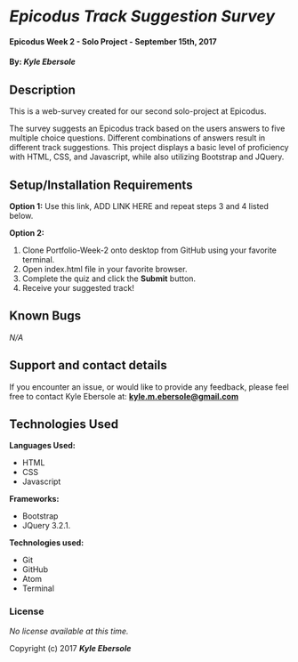 # _Epicodus Track Suggestion Survey_

#### Epicodus Week 2 - Solo Project - September 15th, 2017

#### By: _**Kyle Ebersole**_

## Description

This is a web-survey created for our second solo-project at Epicodus.

The survey suggests an Epicodus track based on the users answers to five multiple choice questions. Different combinations of answers result in different track suggestions. This project displays a basic level of proficiency with HTML, CSS, and Javascript, while also utilizing Bootstrap and JQuery.

## Setup/Installation Requirements

**Option 1:** Use this link, ADD LINK HERE and repeat steps 3 and 4 listed below. 

**Option 2:**
1. Clone Portfolio-Week-2 onto desktop from GitHub using your favorite terminal.
2. Open index.html file in your favorite browser.
3. Complete the quiz and click the **Submit** button.
4. Receive your suggested track!

## Known Bugs

_N/A_

## Support and contact details

If you encounter an issue, or would like to provide any feedback, please feel free to contact Kyle Ebersole at: **kyle.m.ebersole@gmail.com**

## Technologies Used

**Languages Used:**
* HTML
* CSS
* Javascript

**Frameworks:**
* Bootstrap
* JQuery 3.2.1.

**Technologies used:**
* Git
* GitHub
* Atom
* Terminal

### License

*No license available at this time.*

Copyright (c) 2017 **_Kyle Ebersole_**
